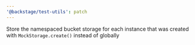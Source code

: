 ```yaml
---
'@backstage/test-utils': patch
---
```


Store the namespaced bucket storage for each instance that was created with `MockStorage.create()` instead of globally
